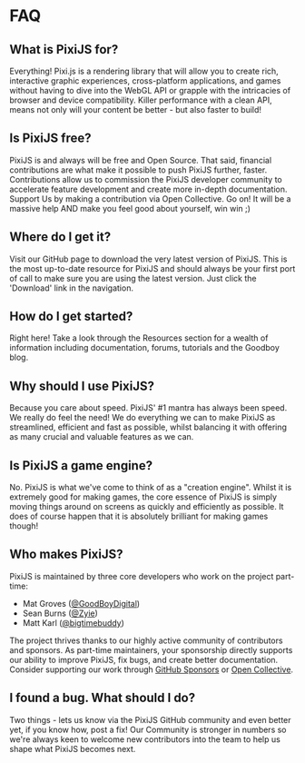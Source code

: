 # FAQ

## What is PixiJS for?

Everything! Pixi.js is a rendering library that will allow you to create rich,
interactive graphic experiences, cross-platform applications, and games without
having to dive into the WebGL API or grapple with the intricacies of browser and
device compatibility. Killer performance with a clean API, means not only will
your content be better - but also faster to build!

## Is PixiJS free?

PixiJS is and always will be free and Open Source. That said, financial contributions
are what make it possible to push PixiJS further, faster. Contributions allow us to
commission the PixiJS developer community to accelerate feature development and create
more in-depth documentation. Support Us by making a contribution via Open Collective. Go on! It will be a massive help AND make you feel good about yourself, win win ;)

## Where do I get it?

Visit our GitHub page to download the very latest version of PixiJS. This is the most up-to-date resource for PixiJS and should always be your first port of call to make sure you are using the latest version. Just click the 'Download' link in the navigation.

## How do I get started?

Right here! Take a look through the Resources section for a wealth of information including documentation, forums, tutorials and the Goodboy blog.

## Why should I use PixiJS?

Because you care about speed. PixiJS' #1 mantra has always been speed. We really do feel the need! We do everything we can to make PixiJS as streamlined, efficient and fast as possible, whilst balancing it with offering as many crucial and valuable features as we can.

## Is PixiJS a game engine?

No. PixiJS is what we've come to think of as a "creation engine". Whilst it is extremely good for making games, the core essence of PixiJS is simply moving things around on screens as quickly and efficiently as possible. It does of course happen that it is absolutely brilliant for making games though!

## Who makes PixiJS?

PixiJS is maintained by three core developers who work on the project part-time:

- Mat Groves ([@GoodBoyDigital](https://github.com/GoodBoyDigital))
- Sean Burns ([@Zyie](https://github.com/Zyie))
- Matt Karl ([@bigtimebuddy](https://github.com/bigtimebuddy))

The project thrives thanks to our highly active community of contributors and sponsors. As part-time maintainers, your sponsorship directly supports our ability to improve PixiJS, fix bugs, and create better documentation. Consider supporting our work through [GitHub Sponsors](https://github.com/sponsors/pixijs) or [Open Collective](https://opencollective.com/pixijs).

## I found a bug. What should I do?

Two things - lets us know via the PixiJS GitHub community and even better yet, if you know how, post a fix! Our Community is stronger in numbers so we're always keen to welcome new contributors into the team to help us shape what PixiJS becomes next.
